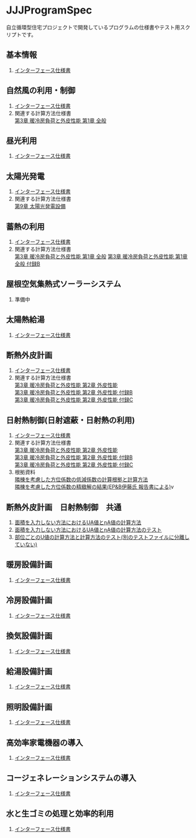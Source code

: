 # JJJProgramSpec
自立循環型住宅プロジェクトで開発しているプログラムの仕様書やテスト用スクリプトです。

## 基本情報
1. [インターフェース仕様書](InterfaceSpec/spec_general.adoc)

## 自然風の利用・制御
1. [インターフェース仕様書](InterfaceSpec/spec_natural_ventilation.adoc)
1. 関連する計算方法仕様書  
[第3章 暖冷房負荷と外皮性能 第1章 全般](CalculationSpec/03_HCLoad_01_General.adoc)

## 昼光利用
1. [インターフェース仕様書](InterfaceSpec/spec_daiylight.adoc)

## 太陽光発電
1. [インターフェース仕様書](InterfaceSpec/spec_PV.adoc)
1. 関連する計算方法仕様書  
[第9章 太陽光発電設備](CalculationSpec/09PV.adoc)

## 蓄熱の利用
1. [インターフェース仕様書](InterfaceSpec/spec_thermal_storage.adoc)
1. 関連する計算方法仕様書  
[第3章 暖冷房負荷と外皮性能 第1章 全般](CalculationSpec/03_HCLoad_01_General.adoc)
[第3章 暖冷房負荷と外皮性能 第1章 全般 付録B](CalculationSpec/03_HCLoad_01_General_App_B.adoc)

## 屋根空気集熱式ソーラーシステム
1. 準備中

## 太陽熱給湯
1. [インターフェース仕様書](InterfaceSpec/spec_solar_heat_supply.adoc)

## 断熱外皮計画
1. [インターフェース仕様書](InterfaceSpec/spec_thermal_insulation.adoc)
1. 関連する計算方法仕様書  
[第3章 暖冷房負荷と外皮性能 第2章 外皮性能](03_HCLoad_02_EnvelopePerformance.adoc)  
[第3章 暖冷房負荷と外皮性能 第2章 外皮性能 付録B](03_HCLoad_02_EnvelopePerformance_App_B.adoc)  
[第3章 暖冷房負荷と外皮性能 第2章 外皮性能 付録C](03_HCLoad_02_EnvelopePerformance_App_C.adoc)  


## 日射熱制御(日射遮蔽・日射熱の利用)
1. [インターフェース仕様書](InterfaceSpec/spec_solar_shade_and_gain.adoc)
1. 関連する計算方法仕様書  
[第3章 暖冷房負荷と外皮性能 第2章 外皮性能](03_HCLoad_02_EnvelopePerformance.adoc)  
[第3章 暖冷房負荷と外皮性能 第2章 外皮性能 付録B](03_HCLoad_02_EnvelopePerformance_App_B.adoc)  
[第3章 暖冷房負荷と外皮性能 第2章 外皮性能 付録C](03_HCLoad_02_EnvelopePerformance_App_C.adoc)  
1. 根拠資料  
[隣棟を考慮した方位係数の低減係数の計算根拠と計算方法](bases/DistanceCoefficientDegradation.ipynb)  
[隣棟を考慮した方位係数の精緻解の結果(EP&B伊藤氏 報告書による)](bases/DistanceCoefficientDegradationData.csv)v

## 断熱外皮計画　日射熱制御　共通
1. [面積を入力しない方法におけるUA値とηA値の計算方法](JJJDetuchedHouseEnvelopeSimpleEvaluationMethod.ipynb)
1. [面積を入力しない方法におけるUA値とηA値の計算方法のテスト](JJJDetuchedHouseEnvelopeSimpleEvaluationMethodTest.ipynb)
1. [部位ごとのU値の計算方法と計算方法のテスト(別のテストファイルに分離していない)](JJJUValueSimpleEvaluationMethod.ipynb)


## 暖房設備計画
1. [インターフェース仕様書](InterfaceSpec/spec_heating_system.adoc)

## 冷房設備計画
1. [インターフェース仕様書](InterfaceSpec/spec_cooling_system.adoc)

## 換気設備計画
1. [インターフェース仕様書](InterfaceSpec/spec_mechanical_ventilation.adoc)

## 給湯設備計画
1. [インターフェース仕様書](InterfaceSpec/spec_DHW.adoc)

## 照明設備計画
1. [インターフェース仕様書](InterfaceSpec/spec_lighting.adoc)

## 高効率家電機器の導入
1. [インターフェース仕様書](InterfaceSpec/spec_appliances.adoc)

## コージェネレーションシステムの導入
1. [インターフェース仕様書](InterfaceSpec/spec_cogeneration.adoc)

## 水と生ゴミの処理と効率的利用
1. [インターフェース仕様書](InterfaceSpec/spec_water_and_kitchen_waste.adoc)

